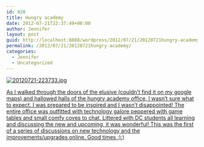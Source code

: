 ```yaml
---
id: 920
title: Hungry academy
date: 2012-07-21T22:37:49+00:00
author: Jennifer
layout: post
guid: http://localhost:8888/wordpress/2012/07/21/20120721hungry-academy/
permalink: /2012/07/21/20120721hungry-academy/
categories:
  - Jennifer
  - Uncategorized
---
```

[<img alt="20120721-223733.jpg" class="alignnone size-full" src="http://static.squarespace.com/static/50db6bb3e4b015296cd43789/50dfa5b1e4b0dc6320e0b5ea/50dfa5b3e4b0dc6320e0b8e8/1342910253000/?format=original" />](http://www.flickr.com/photos/jenniferandJennifers_photos/sets/72157630711096706/)
  
[As I walked through the doors of the elusive (couldn&#8217;t find it on my google maps) and hallowed halls of the hungry academy office, I wasn&#8217;t sure what to expect. I was prepared to be inspired and I wasn&#8217;t disappointed! The entire office was outfitted with technology galore peppered with game tables and small comfy coves to chat. Littered with DC students all learning and discussing the new and upcoming, it was wonderful! This was the first of a series of discussions on new technology and the improvements/upgrades online. Good times :):)](http://www.flickr.com/photos/jenniferandJennifers_photos/sets/72157630711096706/)